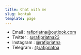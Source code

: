 ```yaml
---
title: Chat with me
slug: kontak
template: page
---
```


- Email     : [rafipriatna@outlook.com](mailto:rafipriatna@outlook.com)
- Twitter   : [@rafipriatna23](https://twitter.com/rafipriatna23)
- Instagram : [@rafipriatna](https://instagram.com/rafipriatna)
- Telegram  : [@rafipriatna](https://t.me/rafipriatna)